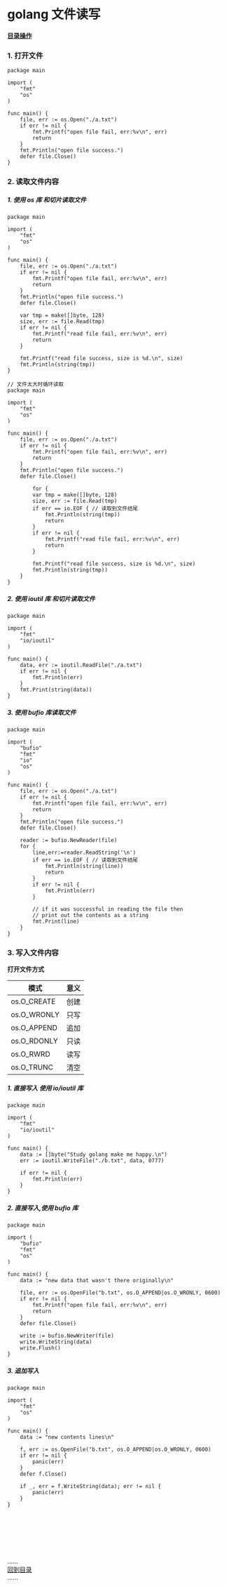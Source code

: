 # golang 文件读写

#### [目录操作](directory.md)

### 1. 打开文件

```golang
package main

import (
	"fmt"
	"os"
)

func main() {
	file, err := os.Open("./a.txt")
	if err != nil {
		fmt.Printf("open file fail, err:%v\n", err)
		return
	}
	fmt.Println("open file success.")
	defer file.Close()
}
```

### 2. 读取文件内容

##### 1. 使用 os 库 和切片读取文件

```golang
package main

import (
	"fmt"
	"os"
)

func main() {
	file, err := os.Open("./a.txt")
	if err != nil {
		fmt.Printf("open file fail, err:%v\n", err)
		return
	}
	fmt.Println("open file success.")
	defer file.Close()
	
	var tmp = make([]byte, 128)
	size, err := file.Read(tmp)
	if err != nil {
		fmt.Printf("read file fail, err:%v\n", err)
		return
	}

	fmt.Printf("read file success, size is %d.\n", size)
	fmt.Println(string(tmp))
}
```

```golang
// 文件太大时循环读取
package main

import (
	"fmt"
	"os"
)

func main() {
	file, err := os.Open("./a.txt")
	if err != nil {
		fmt.Printf("open file fail, err:%v\n", err)
		return
	}
	fmt.Println("open file success.")
	defer file.Close()
	
		for {
		var tmp = make([]byte, 128)
		size, err := file.Read(tmp)
		if err == io.EOF { // 读取到文件结尾
			fmt.Println(string(tmp))
			return
		}
		if err != nil {
			fmt.Printf("read file fail, err:%v\n", err)
			return
		}

		fmt.Printf("read file success, size is %d.\n", size)
		fmt.Println(string(tmp))
	}
}
```

##### 2. 使用 ioutil 库 和切片读取文件

```golang
package main

import (
	"fmt"
	"io/ioutil"
)

func main() {
	data, err := ioutil.ReadFile("./a.txt")
	if err != nil {
		fmt.Println(err)
	}
	fmt.Print(string(data))
}
```

##### 3. 使用 bufio 库读取文件

```golang
package main

import (
	"bufio"
	"fmt"
	"io"
	"os"
)

func main() {
	file, err := os.Open("./a.txt")
	if err != nil {
		fmt.Printf("open file fail, err:%v\n", err)
		return
	}
	fmt.Println("open file success.")
	defer file.Close()

	reader := bufio.NewReader(file)
	for {
		line,err:=reader.ReadString('\n')
		if err == io.EOF { // 读取到文件结尾
			fmt.Println(string(line))
			return
		}
		if err != nil {
			fmt.Println(err)
		}

		// if it was successful in reading the file then
		// print out the contents as a string
		fmt.Print(line)
	}
}
```

### 3. 写入文件内容

**打开文件方式**  

| 模式          | 意义  |
|-------------|-----|
| os.O_CREATE | 创建  |
| os.O_WRONLY | 只写  |
| os.O_APPEND | 追加  |
| os.O_RDONLY | 只读  |
| os.O_RWRD   | 读写  |
| os.O_TRUNC  | 清空  |

##### 1. 直接写入 使用 io/ioutil 库

```golang
package main

import (
	"fmt"
	"io/ioutil"
)

func main() {
	data := []byte("Study golang make me happy.\n")
	err := ioutil.WriteFile("./b.txt", data, 0777)
	
	if err != nil {
		fmt.Println(err)
	}
}
```

##### 2. 直接写入,使用 bufio 库
```golang
package main

import (
	"bufio"
	"fmt"
	"os"
)

func main() {
	data := "new data that wasn't there originally\n"

	file, err := os.OpenFile("b.txt", os.O_APPEND|os.O_WRONLY, 0600)
	if err != nil {
		fmt.Printf("open file fail, err:%v\n", err)
		return
	}
	defer file.Close()

	write := bufio.NewWriter(file)
	write.WriteString(data)
	write.Flush()
}
```

##### 3. 追加写入

```golang
package main

import (
	"fmt"
	"os"
)

func main() {
	data := "new contents lines\n"

	f, err := os.OpenFile("b.txt", os.O_APPEND|os.O_WRONLY, 0600)
	if err != nil {
		panic(err)
	}
	defer f.Close()

	if _, err = f.WriteString(data); err != nil {
		panic(err)
	}
}
```


<br />
<br />
<br />
<br />
<br />

......     
[回到目录](../Readme.md)     
......
